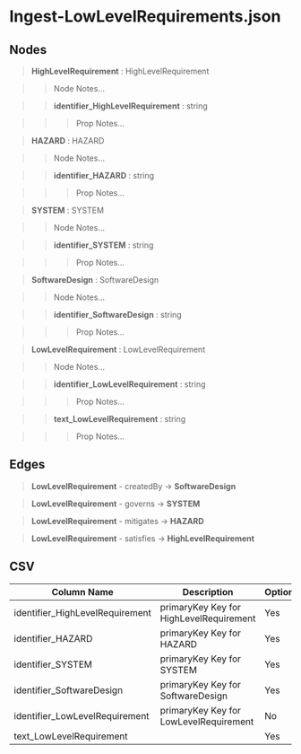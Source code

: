 # Ingest-LowLevelRequirements.json
## Nodes

>**HighLevelRequirement** : HighLevelRequirement

>>Node Notes...

>>**identifier_HighLevelRequirement** : string
    
>>>Prop Notes...

>**HAZARD** : HAZARD

>>Node Notes...

>>**identifier_HAZARD** : string
    
>>>Prop Notes...

>**SYSTEM** : SYSTEM

>>Node Notes...

>>**identifier_SYSTEM** : string
    
>>>Prop Notes...

>**SoftwareDesign** : SoftwareDesign

>>Node Notes...

>>**identifier_SoftwareDesign** : string
    
>>>Prop Notes...

>**LowLevelRequirement** : LowLevelRequirement

>>Node Notes...

>>**identifier_LowLevelRequirement** : string
    
>>>Prop Notes...

>>**text_LowLevelRequirement** : string
    
>>>Prop Notes...

## Edges

>**LowLevelRequirement** - createdBy -> **SoftwareDesign**

>**LowLevelRequirement** - governs -> **SYSTEM**

>**LowLevelRequirement** - mitigates -> **HAZARD**

>**LowLevelRequirement** - satisfies -> **HighLevelRequirement**

## CSV

Column Name | Description |Optional
------------|-------------|---
identifier_HighLevelRequirement| primaryKey Key for HighLevelRequirement | Yes
identifier_HAZARD| primaryKey Key for HAZARD | Yes
identifier_SYSTEM| primaryKey Key for SYSTEM | Yes
identifier_SoftwareDesign| primaryKey Key for SoftwareDesign | Yes
identifier_LowLevelRequirement| primaryKey Key for LowLevelRequirement | No
text_LowLevelRequirement| | Yes
